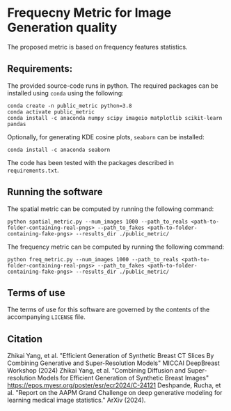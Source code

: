 # Frequecny Metric for Image Generation quality


The proposed metric is based on frequency features statistics. 

## Requirements:
The provided source-code runs in python. The required packages can be installed using `conda` using the following:

```
conda create -n public_metric python=3.8
conda activate public_metric
conda install -c anaconda numpy scipy imageio matplotlib scikit-learn pandas
```

Optionally, for generating KDE cosine plots, `seaborn` can be installed:
```
conda install -c anaconda seaborn
```
The code has been tested with the packages described in `requirements.txt`.

## Running the software
The spatial metric can be computed by running the following command:
```
python spatial_metric.py --num_images 1000 --path_to_reals <path-to-folder-containing-real-pngs> --path_to_fakes <path-to-folder-containing-fake-pngs> --results_dir ./public_metric/
```


The frequency metric can be computed by running the following command:
```
python freq_metric.py --num_images 1000 --path_to_reals <path-to-folder-containing-real-pngs> --path_to_fakes <path-to-folder-containing-fake-pngs> --results_dir ./public_metric/
```




## Terms of use
The terms of use for this software are governed by the contents of the accompanying `LICENSE` file.



## Citation
Zhikai Yang, et al. "Efficient Generation of Synthetic Breast CT Slices By Combining Generative and Super-Resolution Models" MICCAI DeepBreast Workshop (2024)
Zhikai Yang, et al. "Combining Diffusion and Super-resolution Models for Efficient Generation of Synthetic Breast Images" https://epos.myesr.org/poster/esr/ecr2024/C-24121
Deshpande, Rucha, et al. "Report on the AAPM Grand Challenge on deep generative modeling for learning medical image statistics." ArXiv (2024).
